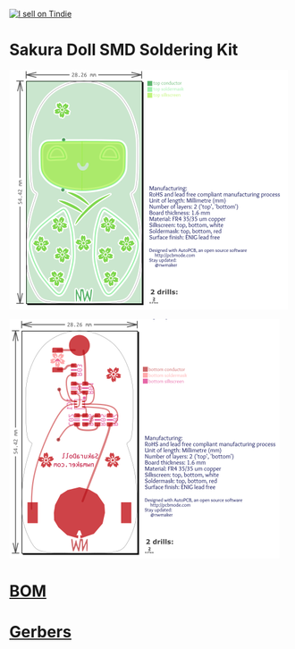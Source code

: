 <a href="https://www.tindie.com/products/nwmaker/sakura-doll/"><img src="https://d2ss6ovg47m0r5.cloudfront.net/badges/tindie-mediums.png" alt="I sell on Tindie" width="150" height="78"></a>

# Sakura Doll SMD Soldering Kit

![Sakura Top](https://github.com/nwmaker/sakuradoll/blob/master/docs/sakuradoll-top.png)

![Sakura Bottom](https://github.com/nwmaker/sakuradoll/blob/master/docs/sakuradoll-bottom.png)

# [BOM](https://github.com/nwmaker/sakuradoll/blob/master/docs/BOM.md)

# [Gerbers](https://github.com/nwmaker/sakuradoll/blob/master/gerbers/)


